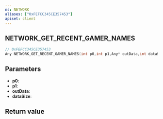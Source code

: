 ```yaml
---
ns: NETWORK
aliases: ["0xFEFCC345CE357453"]
apiset: client
---
```

## NETWORK_GET_RECENT_GAMER_NAMES

```c
// 0xFEFCC345CE357453
Any NETWORK_GET_RECENT_GAMER_NAMES(int p0,int p1,Any* outData,int dataSize);
```


## Parameters
* **p0**:
* **p1**:
* **outData**:
* **dataSize**:

## Return value